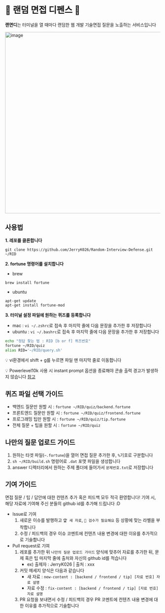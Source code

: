 # 🏰 랜덤 면접 디펜스 🏰
<b>랜면디</b>는 터미널을 열 때마다 랜덤한 웹 개발 기술면접 질문을 노출하는 서비스입니다

<img width="588" alt="image" src="https://user-images.githubusercontent.com/55067949/211290409-ce0992db-16b6-4fee-baff-f227512e829b.png">

## 사용법
<b>1. 레포를 클론합니다</b>
```
git clone https://github.com/JerryK026/Random-Interview-Defense.git ~/RID
```

<b>2. fortune 명령어를 설치합니다</b>
- brew
```
brew install fortune
```
- ubuntu
```
apt-get update
apt-get install fortune-mod
```

<b>3. 터미널 설정 파일에 원하는 퀴즈를 등록합니다</b>
- mac : `vi ~/.zshrc`로 접속 후 마지막 줄에 다음 문장을 추가한 후 저장합니다
- ubuntu : `vi ~/.bashrc`로 접속 후 마지막 줄에 다음 문장을 추가한 후 저장합니다

```bash
echo "정답 찾는 법 : RID [b or f] 퀴즈번호"
fortune ~/RID/quiz
alias RID='~/RID/query.sh'
```

💡 vi환경에서 shift + g를 누르면 파일 맨 마지막 줄로 이동합니다

💡 Powerlevel10k 사용 시 instant prompt 옵션을 종료해야 콘솔 출력 경고가 발생하지 않습니다 [참고](https://github.com/JerryK026/random-interview-defense/issues/7)

## 퀴즈 파일 선택 가이드
- 백엔드 질문만 원할 시 : `fortune ~/RID/quiz/backend.fortune`
- 프론트엔드 질문만 원할 시 : `fortune ~/RID/quiz/frontend.fortune`
- 프로그래밍 팁만 원할 시 : `fortune ~/RID/quiz/tip.fortune`
- 전체 질문 + 팁을 원할 시 : `fortune ~/RID/quiz`

## 나만의 질문 업로드 가이드
1. 원하는 타겟 파일(`~.fortune`)을 열어 면접 질문 추가한 후, `%`기호로 구분합니다
2. `sh ~/RID/build.sh` 명령어로 `.dat` 포맷 파일을 생성합니다
3. answer 디렉터리에서 원하는 주제 폴더에 들어가서 `문제번호.txt`로 저장합니다

## 기여 가이드
면접 질문 / 팁 / 답안에 대한 컨텐츠 추가 혹은 피드백 모두 적극 환영합니다!
기여 시, 해당 자료에 기여해 주신 분들의 github id를 추가해 드립니다 :D
- Issue로 기여
   1. 새로운 이슈를 발행하고 `🏆 새 자료`, `🚨 검수가 필요해요` 등 상황에 맞는 라벨을 부착합니다
   2. 수정 / 피드백의 경우 이슈 코멘트에 컨텐츠 내용 변경에 대한 이유를 추가적으로 기술합니다
- Pull request로 기여
   1. 레포를 추가한 뒤 `나만의 질문 업로드 가이드` 양식에 맞추어 자료를 추가한 뒤, 문제 혹은 팁 마지막 줄에 출처와 자신의 github id를 적습니다
      - ex) 출제자 : JerryK026 | 출처 : xxx
   2. 커밋 메세지 양식은 다음과 같습니다
      - 새 자료 : `new-content : [backend / frontend / tip] [자료 번호] 자료 설명`
      - 자료 수정 : `fix-content : [backend / frontend / tip] [자료 번호] 자료 설명`
   3. PR 요청을 보내면서 수정 / 피드백의 경우 PR 코멘트에 컨텐츠 내용 변경에 대한 이유를 추가적으로 기술합니다
